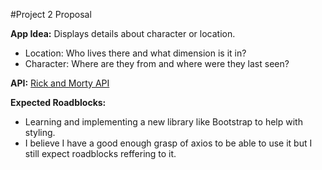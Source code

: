 #Project 2 Proposal

**App Idea:**
Displays details about character or location.
* Location: Who lives there and what dimension is it in?
* Character: Where are they from and where were they last seen?

**API:**
[Rick and Morty API](https://rickandmortyapi.com/)

**Expected Roadblocks:**
* Learning and implementing a new library like Bootstrap to help with styling.
* I believe I have a good enough grasp of axios to be able to use it but I still expect roadblocks reffering to it.